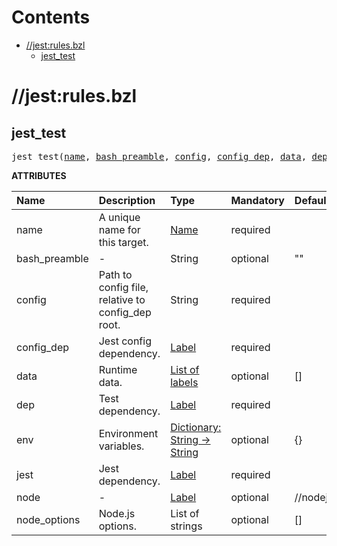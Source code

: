# Contents

<!-- START doctoc generated TOC please keep comment here to allow auto update -->
<!-- DON'T EDIT THIS SECTION, INSTEAD RE-RUN doctoc TO UPDATE -->

- [//jest:rules.bzl](#jestrulesbzl)
  - [jest_test](#jest_test)

<!-- END doctoc generated TOC please keep comment here to allow auto update -->

# //jest:rules.bzl

<!-- Generated with Stardoc: http://skydoc.bazel.build -->

<a id="#jest_test"></a>

## jest_test

<pre>
jest_test(<a href="#jest_test-name">name</a>, <a href="#jest_test-bash_preamble">bash_preamble</a>, <a href="#jest_test-config">config</a>, <a href="#jest_test-config_dep">config_dep</a>, <a href="#jest_test-data">data</a>, <a href="#jest_test-dep">dep</a>, <a href="#jest_test-env">env</a>, <a href="#jest_test-jest">jest</a>, <a href="#jest_test-node">node</a>, <a href="#jest_test-node_options">node_options</a>)
</pre>

**ATTRIBUTES**

| Name                                              | Description                                       | Type                                                                                      | Mandatory | Default  |
| :------------------------------------------------ | :------------------------------------------------ | :---------------------------------------------------------------------------------------- | :-------- | :------- |
| <a id="jest_test-name"></a>name                   | A unique name for this target.                    | <a href="https://bazel.build/docs/build-ref.html#name">Name</a>                           | required  |          |
| <a id="jest_test-bash_preamble"></a>bash_preamble | -                                                 | String                                                                                    | optional  | ""       |
| <a id="jest_test-config"></a>config               | Path to config file, relative to config_dep root. | String                                                                                    | required  |          |
| <a id="jest_test-config_dep"></a>config_dep       | Jest config dependency.                           | <a href="https://bazel.build/docs/build-ref.html#labels">Label</a>                        | required  |          |
| <a id="jest_test-data"></a>data                   | Runtime data.                                     | <a href="https://bazel.build/docs/build-ref.html#labels">List of labels</a>               | optional  | []       |
| <a id="jest_test-dep"></a>dep                     | Test dependency.                                  | <a href="https://bazel.build/docs/build-ref.html#labels">Label</a>                        | required  |          |
| <a id="jest_test-env"></a>env                     | Environment variables.                            | <a href="https://bazel.build/docs/skylark/lib/dict.html">Dictionary: String -> String</a> | optional  | {}       |
| <a id="jest_test-jest"></a>jest                   | Jest dependency.                                  | <a href="https://bazel.build/docs/build-ref.html#labels">Label</a>                        | required  |          |
| <a id="jest_test-node"></a>node                   | -                                                 | <a href="https://bazel.build/docs/build-ref.html#labels">Label</a>                        | optional  | //nodejs |
| <a id="jest_test-node_options"></a>node_options   | Node.js options.                                  | List of strings                                                                           | optional  | []       |
